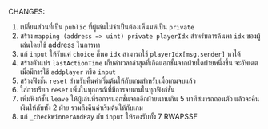 CHANGES:
1. เปลี่ยนส่วนที่เป็น `public` ที่ผู้เล่นไม่จำเป็นต้องเห็นมห้เป็น `private`
2. สร้าง `mapping (address => uint) private playerIdx` สำหรับการค้นหา `idx` ของผู้เล่นโดยใช้ address ในการหา
3. แก้ `input` ให้รับแค่ `choice` ก็พอ `idx` สามารถใช้ `playerIdx[msg.sender]` หาได้
4. สร้างตัวแปร `lastActionTime` เก็บค่าเวลาล่าสุดที่เกิดแอกชั้นจากฝ่ายใดฝ่ายหนึ่งขึ้น จะอัพเดตเมื่อมีการใช้ `addplayer` หรือ `input`
5. สร้างฟังชั่น `reset` สำหรับคืนค่าเริ่มต้นให้กับเกมสำหรับเมื่อเกมจบแล้ว
6. ใส่การเรียก `reset` เพิ่มในทุกกรณีที่มีการจบเกมในทุกฟังก์ชั่น
7. เพิ่มฟังก์ชั้น `leave` ให้ผู้เล่นที่รอการแอกชั่นจากอีกฝ่ายนานเกิน 5 นาทีสมารถถอนตัว แล้วจะคืนเงินให้กับทั้ง 2 ฝ่าย รวมถึงคืนค่าเริ่มต้นให้กับเกม
8. แก้ `_checkWinnerAndPay` กับ `input` ให้รองรับทั้ง 7 RWAPSSF
